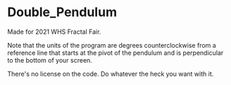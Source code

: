 # Double_Pendulum

Made for 2021 WHS Fractal Fair.

Note that the units of the program are degrees counterclockwise from a reference line that starts at the pivot of the pendulum and is perpendicular to the bottom of your screen. 

There's no license on the code. Do whatever the heck you want with it. 
